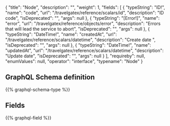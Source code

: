 {
  "title": "Node",
  "description": "",
  "weight": 1,
  "fields": [
    {
      "typeString": "ID!",
      "name": "code",
      "url": "/travelgatex/reference/scalars/id",
      "description": "ID code",
      "isDeprecated": "",
      "args": null
    },
    {
      "typeString": "[Error!]",
      "name": "error",
      "url": "/travelgatex/reference/objects/error",
      "description": "Errors that will lead the service to abort",
      "isDeprecated": "",
      "args": null
    },
    {
      "typeString": "DateTime!",
      "name": "createdAt",
      "url": "/travelgatex/reference/scalars/datetime",
      "description": "Create date ",
      "isDeprecated": "",
      "args": null
    },
    {
      "typeString": "DateTime!",
      "name": "updatedAt",
      "url": "/travelgatex/reference/scalars/datetime",
      "description": "Update date",
      "isDeprecated": "",
      "args": null
    }
  ],
  "requireby": null,
  "enumValues": null,
  "operator": "interface",
  "typename": "Node"
}
## GraphQL Schema definition

{{% graphql-schema-type %}}

## Fields

{{% graphql-field %}}
